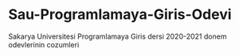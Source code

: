 # Sau-Programlamaya-Giris-Odevi
Sakarya Universitesi Programlamaya Giris dersi 2020-2021 donem odevlerinin cozumleri
